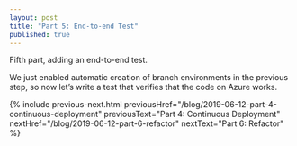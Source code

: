 ```yaml
---
layout: post
title: "Part 5: End-to-end Test"
published: true
---
```


Fifth part, adding an end-to-end test.

We just enabled automatic creation of branch environments in the previous step, so now let’s write a test that verifies that the code on Azure works.

{% include previous-next.html
  previousHref="/blog/2019-06-12-part-4-continuous-deployment"
  previousText="Part 4: Continuous Deployment"
  nextHref="/blog/2019-06-12-part-6-refactor"
  nextText="Part 6: Refactor"
%}
